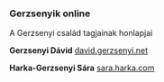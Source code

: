 ### Gerzsenyik online

A Gerzsenyi család tagjainak honlapjai

**Gerzsenyi Dávid**
[david.gerzsenyi.net](https://david.gerzsenyi.net)

**Harka-Gerzsenyi Sára**
[sara.harka.com](https://sara.harka.com)
